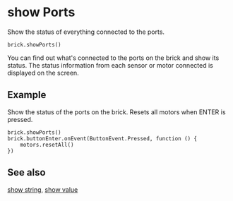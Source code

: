 # show Ports

Show the status of everything connected to the ports.

```sig
brick.showPorts()
```

You can find out what's connected to the ports on the brick and show its status. The status information from each sensor or motor connected is displayed on the screen.

## Example

Show the status of the ports on the brick. Resets all motors when ENTER is pressed.

```blocks
brick.showPorts()
brick.buttonEnter.onEvent(ButtonEvent.Pressed, function () {
    motors.resetAll()
})
```

## See also

[show string](/reference/brick/show-string), [show value](/reference/brick/show-value)